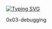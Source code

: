 [![Typing SVG](https://readme-typing-svg.herokuapp.com?font=Fira+Code&weight=600&size=25&pause=1000&color=00C7F7&width=435&lines=THE+BUGGING+!!+(DEBUGGING))](https://git.io/typing-svg)

0x03-debugging
